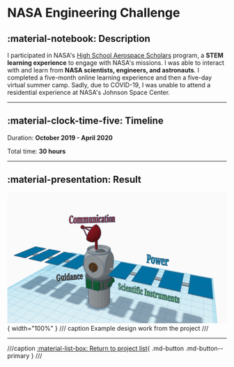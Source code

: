 # NASA Engineering Challenge

## :material-notebook: Description

I participated in NASA's [High School Aerospace Scholars](https://www.nasa.gov/learning-resources/high-school-aerospace-scholars/) program, a **STEM learning experience** to engage with NASA's missions. I was able to interact with and learn from **NASA scientists, engineers, and astronauts**. I completed a five-month online learning experience and then a five-day virtual summer camp. Sadly, due to COVID-19, I was unable to attend a residential experience at NASA's Johnson Space Center.

***

## :material-clock-time-five: Timeline

Duration: **October 2019 - April 2020**

Total time: **30 hours**

***

## :material-presentation: Result

![NASA](assets/nasa/NASA1.PNG){ width="100%" }
/// caption
Example design work from the project
///

***
///caption
[:material-list-box: Return to project list](/project-portfolio/complete-project-portfolio/#__tabbed_1_2){ .md-button .md-button--primary }
///